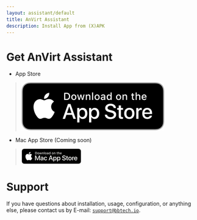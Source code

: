 ```yaml
---
layout: assistant/default
title: AnVirt Assistant
description: Install App from (X)APK
---
```


# Get AnVirt Assistant
* App Store
> [![Download on the App Store](../assets/Download_on_the_App_Store_Badge_US-UK_RGB_blk_092917.png)](https://apps.apple.com/us/app/anvirt-assistant/id1663618214)
* Mac App Store (Coming soon)
> [![Download on the Mac App Store](../assets/Download_on_the_Mac_App_Store_Badge_US-UK_blk_092917.png)](https://apps.apple.com/us/app/anvirt-assistant/id1663618214)

# Support
If you have questions about installation, usage, configuration, or anything else, please contact us by E-mail: [`support@bbtech.io`](mailto:support@bbtech.io).
